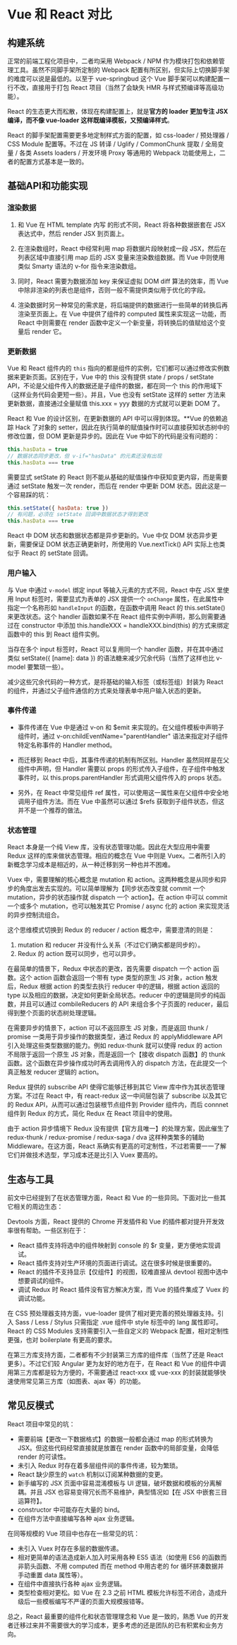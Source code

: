 #  Vue 和 React 对比

## 构建系统
正常的前端工程化项目中，二者均采用 Webpack / NPM 作为模块打包和依赖管理工具。虽然不同脚手架所定制的 Webpack 配置有所区别，但实际上切换脚手架的难度可以说是最低的。以至于 vue-springbud 这个 Vue 脚手架可以构建配置一行不改，直接用于打包 React 项目（当然了会缺失 HMR 与样式预编译等高级功能）。

React 的生态更大而松散，体现在构建配置上，就是**官方的 loader 更加专注 JSX 编译，而不像 vue-loader 这样既编译模板，又预编译样式**。

React 的脚手架配置需要更多地定制样式方面的配置，如 css-loader / 预处理器 / CSS Module 配置等。不过在 JS 转译 / Uglify / CommonChunk 提取 / 全局变量 / 各类 Assets loaders / 开发环境 Proxy 等通用的 Webpack 功能使用上，二者的配置方式基本是一致的。

## 基础API和功能实现
### 渲染数据
1. 和 Vue 在 HTML template 内写 的形式不同，React 将各种数据嵌套在 JSX 表达式中，然后 render JSX 到页面上。

2. 在渲染数组时，React 中经常利用 map 将数据片段映射成一段 JSX，然后在列表区域中直接引用 map 后的 JSX 变量来渲染数组数据。而 Vue 中则使用类似 Smarty 语法的 v-for 指令来渲染数组。

3. 同时，React 需要为数据添加 key 来保证虚拟 DOM diff 算法的效率，而 Vue 中除非渲染的列表也是组件，否则一般不需提供类似用于优化的字段。

4. 渲染数据时另一种常见的需求是，将后端提供的数据进行一些简单的转换后再渲染至页面上。在 Vue 中提供了组件的 computed 属性来实现这一功能，而 React 中则需要在 render 函数中定义一个新变量，将转换后的值赋给这个变量后 render 它。

### 更新数据
Vue 和 React 组件内的 `this` 指向的都是组件的实例，它们都可以通过修改实例数据来更新页面。区别在于，Vue 中的 this 没有提供 state / props / setState API，不论是父组件传入的数据还是子组件的数据，都在同一个 this 的作用域下（这样业务代码会更短一些）。并且，Vue 也没有 setState 这样的 setter 方法来更新数据，直接通过全量赋值 this.xxx = yyy 数据的方式就可以更新 DOM 了。

React 和 Vue 的设计区别，在更新数据的 API 中可以得到体现。**Vue 的依赖追踪 Hack 了对象的 setter，因此在执行简单的赋值操作时可以直接获知状态树中的修改位置，但 DOM 更新是异步的。因此在 Vue 中如下的代码是没有问题的：

```js
this.hasData = true
// 数据状态同步更改，但 v-if="hasData" 的元素还没有出现
this.hasData === true
```

需要显式 setState 的 React 则不能从基础的赋值操作中获知变更内容，而是需要通过 setState 触发一次 render，而后在 render 中更新 DOM 状态。因此这是一个容易踩的坑：

```js
this.setState({ hasData: true })
// 有问题，必须在 setState 回调中数据状态才得到更改
this.hasData === true
```

React 中 DOM 状态和数据状态都是异步更新的。Vue 中仅 DOM 状态异步更新，需要保证 DOM 状态正确更新时，所使用的 Vue.nextTick() API 实际上也类似于 React 的 setState 回调。

### 用户输入
与 Vue 中通过 `v-model` 绑定 input 等输入元素的方式不同，React 中在 JSX 里使用 Input 标签时，需要显式为表单的 JSX 提供一个 `onChange` 属性，在此属性中指定一个名称形如 `handleInput` 的函数，在函数中调用 React 的 this.setState() 来更改状态。这个 handler 函数如果不在 React 组件实例中声明，那么则需要通过在 constructor 中添加 this.handleXXX = handleXXX.bind(this) 的方式来绑定函数中的 this 到 React 组件实例。

当存在多个 input 标签时，React 可以复用同一个 handler 函数，并在其中通过类似 setState({ [name]: data }) 的语法糖来减少冗余代码（当然了这样也比 v-model 要繁琐一些）。

减少这些冗余代码的一种方式，是将基础的输入标签（或标签组）封装为 React 的组件，并通过父子组件通信的方式来处理表单中用户输入状态的更新。

### 事件传递
* 事件传递在 Vue 中是通过 v-on 和 $emit 来实现的。在父组件模板中声明子组件时，通过 v-on:childEventName="parentHandler" 语法来指定对子组件特定名称事件的 Handler method。

* 而迁移到 React 中后，其事件传递的机制有所区别。Handler 虽然同样是在父组件中声明，但 Handler 需要以 props 的形式传入子组件，在子组件中触发事件时，以 this.props.parentHandler 形式调用父组件传入的 props 状态。

* 另外，在 React 中常见组件 ref 属性，可以使用这一属性来在父组件中安全地调用子组件方法。而在 Vue 中虽然可以通过 $refs 获取到子组件状态，但这并不是一个推荐的做法。

### 状态管理
React 本身是一个纯 View 库，没有状态管理功能。因此在大型应用中需要 Redux 这样的库来做状态管理。相应的概念在 Vue 中则是 Vuex。二者所引入的新概念学习成本是相近的，从一种迁移到另一种也并不困难。

Vuex 中，需要理解的核心概念是 mutation 和 action。这两种概念是从同步和异步的角度出发去实现的。可以简单理解为【同步状态改变就 commit 一个 mutation，异步的状态操作就 dispatch 一个 action】。在 action 中可以 commit 一个或多个 mutation，也可以触发其它 Promise / async 化的 action 来实现灵活的异步控制流组合。

这个思维模式切换到 Redux 的 reducer / action 概念中，需要澄清的则是：

1. mutation 和 reducer 并没有什么关系（不过它们确实都是同步的）。
2. Redux 的 action 既可以同步，也可以异步。

在最简单的情景下，Redux 中状态的更改，首先需要 dispatch 一个 action 函数。这个 action 函数会返回一个带有 type 类型的原生 JS 对象，action 触发后，Redux 根据 action 的类型去执行 reducer 中的逻辑，根据 action 返回的 type 以及相应的数据，决定如何更新全局状态。reducer 中的逻辑是同步的纯函数，并且可以通过 combileReducers 的 API 来组合多个子页面的 reducer，最后得到整个页面的状态树处理逻辑。

在需要异步的情景下，action 可以不返回原生 JS 对象，而是返回 thunk / promise 一类用于异步操作的数据类型，通过 Redux 的 applyMiddleware API 引入处理这些类型数据的能力。例如 redux-thunk 就可以使得 redux 的 action 不局限于返回一个原生 JS 对象，而是返回一个【接收 dispatch 函数】的 thunk 函数。这个函数在异步操作成功时再去调用传入的 dispatch 方法，在此提交一个真正触发 reducer 逻辑的 action。

Redux 提供的 subscribe API 使得它能够迁移到其它 View 库中作为其状态管理方案。不过在 React 中，有 react-redux 这一中间层包装了 subscribe 以及其它的 Redux API，从而可以通过包装根节点组件到 Provider 组件内，而后 connnet 组件到 Redux 的方式，简化 Redux 在 React 项目中的使用。

由于 action 异步情境下 Redux 没有提供【官方且唯一】的处理方案，因此催生了 redux-thunk / redux-promise / redux-saga / dva 这样种类繁多的辅助 Middleware。在这方面，React 系确实有更高的可定制性，不过若需要一一了解它们并做技术选型，学习成本还是比引入 Vuex 要高的。

## 生态与工具
前文中已经提到了在状态管理方面，React 和 Vue 的一些异同。下面对比一些其它相关的周边生态：

Devtools 方面，React 提供的 Chrome 开发插件和 Vue 的插件都对提升开发效率很有帮助。一些区别在于：

* React 插件支持将选中的组件映射到 console 的 $r 变量，更方便地实现调试。
* React 插件支持对生产环境的页面进行调试。这在很多时候是很重要的。
* React 的插件不支持显示【仅组件】的视图，较难直接从 devtool 视图中选中想要调试的组件。
* 调试 Redux 时 React 插件没有官方解决方案，而 Vue 的插件集成了 Vuex 的调试功能。

在 CSS 预处理器支持方面，vue-loader 提供了相对更完善的预处理器支持。引入 Sass / Less / Stylus 只需指定 .vue 组件中 style 标签中的 lang 属性即可。React 的 CSS Modules 支持需要引入一些自定义的 Webpack 配置，相对定制性更强，也对 boilerplate 有更高的要求。

在第三方库支持方面，二者都有不少封装第三方库的组件库（当然了还是 React 更多）。不过它们较 Angular 更为友好的地方在于，在 React 和 Vue 的组件中调用第三方库都是较为方便的，不需要通过 react-xxx 或 vue-xxx 的封装就能够快速使用常见第三方库（如图表、ajax 等）的功能。

## 常见反模式
React 项目中常见的坑：

* 需要前端【更改一下数据格式】的数据一般都会通过 map 的形式转换为 JSX。但这些代码经常直接就是放置在 render 函数中的局部变量，会降低 render 的可读性。
* 未引入 Redux 时存在着多层组件间的事件传递，较为繁琐。
* React 缺少原生的 `watch` 机制以订阅某种数据的变更。
* 新手编写的 JSX 页面中容易混淆模板与 UI 逻辑，破坏数据和模板的分离解耦。并且 JSX 也容易变得冗长而不易维护，典型情况如【在 JSX 中嵌套三目运算符】。
* constructor 中可能存在大量的 bind。
* 在组件方法中直接编写各种 ajax 业务逻辑。

在同等规模的 Vue 项目中也存在一些常见的坑：

* 未引入 Vuex 时存在多层的数据传递。
* 相对更简单的语法造成新人加入时采用各种 ES5 语法（如使用 ES6 的函数而非箭头函数、不用 computed 而在 method 中用古老的 for 循环拼凑数据并手动重置 data 属性等）。
* 在组件中直接执行各种 ajax 业务逻辑。
* 类型检查相对更松。如 Vue 在 2.3 之前 HTML 模板允许标签不闭合，造成升级后一些模板编写不严谨的页面大规模报错等。

总之，React 最重要的组件化和状态管理理念和 Vue 是一致的，熟悉 Vue 的开发者迁移过来并不需要很大的学习成本，更多考虑的还是团队的已有积累和业务方向。
